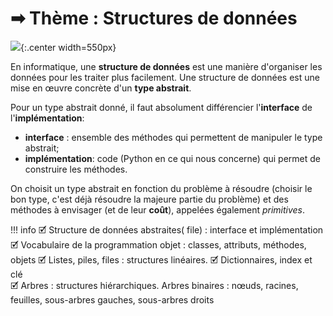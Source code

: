 # &#10145; Thème : Structures de données

![](../images/Donnees-structurees.png){:.center width=550px}

En informatique, une **structure de données** est une manière d'organiser les données pour les traiter plus facilement.
Une structure de données est une mise en œuvre concrète d'un **type abstrait**. 

Pour un type abstrait donné, il faut absolument différencier l'**interface** de l'**implémentation**:

- **interface** : ensemble des méthodes qui permettent de manipuler le type abstrait;
- **implémentation**: code (Python en ce qui nous concerne) qui permet de construire les méthodes.

On choisit un type abstrait en fonction du problème à résoudre (choisir le bon type, c'est déjà résoudre la majeure partie du problème) et des méthodes à envisager (et de leur **coût**), appelées également *primitives*.

!!! info
    🗹 Structure de données abstraites( file) : interface et implémentation  
    🗹 Vocabulaire de la programmation objet : classes, attributs, méthodes, objets 
    🗹 Listes, piles, files : structures linéaires. 
    🗹 Dictionnaires, index et clé  
    🗹 Arbres : structures hiérarchiques. Arbres binaires : nœuds, racines, feuilles, sous-arbres gauches, sous-arbres droits
